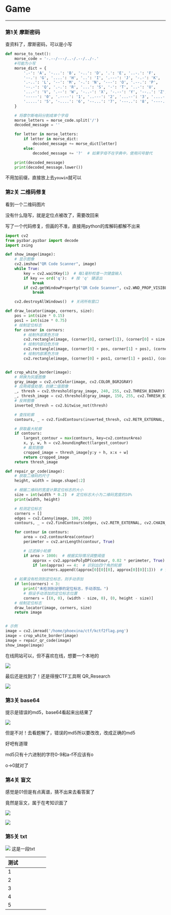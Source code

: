 # Game

---

### 第1关 摩斯密码

查资料了，摩斯密码，可以是小写

```python
def morse_to_text():
    morse_code = '-.--/---/..-/.--/../-.'
    #可能为小写
    morse_dict = {
        '.-': 'A', '-...': 'B', '-..': 'D', '.': 'E', '..-.': 'F',
        '--.': 'G', '....': 'H', '..': 'I', '.---': 'J', '-.-': 'K',
        '.-..': 'L', '--': 'M', '-.': 'N', '---': 'O', '.--.': 'P',
        '--.-': 'Q', '.-.': 'R', '...': 'S', '-': 'T', '..-': 'U',
        '...-': 'V', '.--': 'W', '-..-': 'X', '-.--': 'Y', '--..': 'Z',
        '-----': '0', '.----': '1', '..---': '2', '...--': '3', '....-': '4',
        '.....': '5', '-....': '6', '--...': '7', '---..': '8', '----.': '9'
    }

    # 将摩尔斯电码分割成单个字母
    morse_letters = morse_code.split('/')
    decoded_message = ''

    for letter in morse_letters:
        if letter in morse_dict:
            decoded_message += morse_dict[letter]
        else:
            decoded_message += '?'  # 如果字母不在字典中，使用问号替代

    print(decoded_message)
    print(decoded_message.lower())
```

不用加前缀，直接放上去`youwin`就可以

### 第2关 二维码修复

看到一个二维码图片

没有什么隐写，就是定位点被改了，需要改回来

写了一个代码修复，但画的不准，直接用python的库解码都解不出来

```python
import cv2
from pyzbar.pyzbar import decode
import zxing

def show_image(image):
    # 显示图像
    cv2.imshow("QR Code Scanner", image)
    while True:
        key = cv2.waitKey(1)  # 每1毫秒检查一次键盘输入
        if key == ord('q'):  # 按 'q' 键退出
            break
        if cv2.getWindowProperty("QR Code Scanner", cv2.WND_PROP_VISIBLE) < 1:  # 检查窗口是否关闭
            break

    cv2.destroyAllWindows()  # 关闭所有窗口

def draw_locator(image, corners, size):
    pos = int(size * 0.15)
    pos1 = int(size * 0.75)
    # 绘制定位标志
    for corner in corners:
        # 绘制外部黑色方块
        cv2.rectangle(image, (corner[0], corner[1]), (corner[0] + size, corner[1] + size), (0, 0, 0), -1)
        # 绘制内部白色方块
        cv2.rectangle(image, (corner[0] + pos, corner[1] + pos), (corner[0] + size - pos, corner[1] + size - pos), (255, 255, 255), -1)
        # 绘制内部黑色方块
        cv2.rectangle(image, (corner[0] + pos1, corner[1] + pos1), (corner[0] + size - pos1, corner[1] + size - pos1), (0, 0, 0), -1)


def crop_white_border(image):
    # 转换为灰度图像
    gray_image = cv2.cvtColor(image, cv2.COLOR_BGR2GRAY)
    # 应用阈值处理，创建二值图像
    _, thresh = cv2.threshold(gray_image, 240, 255, cv2.THRESH_BINARY)
    _, thresh_image = cv2.threshold(gray_image, 150, 255, cv2.THRESH_BINARY)
    # 反转图像
    inverted_thresh = cv2.bitwise_not(thresh)

    # 查找轮廓
    contours, _ = cv2.findContours(inverted_thresh, cv2.RETR_EXTERNAL, cv2.CHAIN_APPROX_SIMPLE)

    # 获取最大轮廓
    if contours:
        largest_contour = max(contours, key=cv2.contourArea)
        x, y, w, h = cv2.boundingRect(largest_contour)
        # 裁剪图像
        cropped_image = thresh_image[y:y + h, x:x + w]
        return cropped_image
    return thresh_image

def repair_qr_code(image):
    # 获取二维码的尺寸
    height, width = image.shape[:2]

    # 根据二维码的宽度计算定位标志的大小
    size = int(width * 0.2)  # 定位标志大小为二维码宽度的10%
    print(width, height)

    # 检测定位标志
    corners = []
    edges = cv2.Canny(image, 100, 200)
    contours, _ = cv2.findContours(edges, cv2.RETR_EXTERNAL, cv2.CHAIN_APPROX_SIMPLE)

    for contour in contours:
        area = cv2.contourArea(contour)
        perimeter = cv2.arcLength(contour, True)

        # 过滤掉小轮廓
        if area > 1000:  # 根据实际情况调整阈值
            approx = cv2.approxPolyDP(contour, 0.02 * perimeter, True)
            if len(approx) == 4:  # 识别出四个角的轮廓
                corners.append((approx[0][0][0], approx[0][0][1]))  # 记录角落位置

    # 如果没有检测到定位标志，则手动添加
    if len(corners) < 3:
        print("未检测到足够的定位标志，手动添加。")
        # 假设手动添加的定位标志位置
        corners = [(0, 0), (width - size, 0), (0, height - size)]
    # 绘制定位标志
    draw_locator(image, corners, size)
    return image


# 示例
image = cv2.imread('/home/phoexina/ctf/kctf2flag.png')
image = crop_white_border(image)
image = repair_qr_code(image)
show_image(image)
```

在线网站可以，但不喜欢在线，想要一个本地的

![](../../../images/2024-11-06-19-35-35-image.png)

最后还是找到了！还是得搜CTF工具啊 QR_Research

![](../../../images/2024-11-06-20-03-35-image.png)

### 第3关 base64

提示是错误的md5，base64看起来出结果了

![](../../../images/2024-11-06-20-17-46-image.png)

但是不对！去看题解了，错误的md5所以要改改，改成正确的md5

好吧有道理

md5只有十六进制的字符0-9和a-f不应该有o

o->0就对了

### 第4关 盲文

感觉是01但是有点离谱，猜不出来去看答案了

竟然是盲文，属于在考知识面了

![](https://images2017.cnblogs.com/blog/1294588/201712/1294588-20171209020410718-2097173928.png)

![](../../../images/2024-11-06-20-35-52-image.png)

### 第5关 txt

![](../images/Pasted%20image%2020241108113817.png)
这是一段txt


| 测试  |     |     |     |     |     |
| :-- | :-- | :-- | :-- | :-- | :-- |
| 1   |     |     |     |     |     |
| 2   |     |     |     |     |     |
| 3   |     |     |     |     |     |
| 4   |     |     |     |     |     |
| 5   |     |     |     |     |     |
